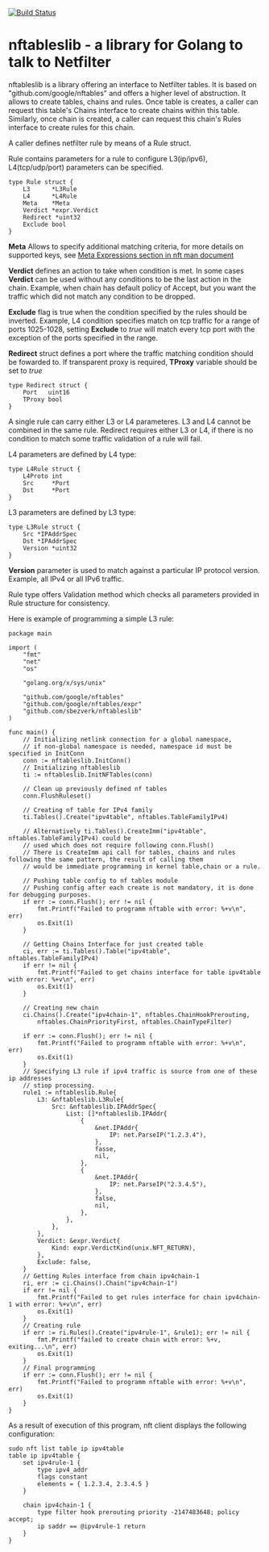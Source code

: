 [![Build Status](https://travis-ci.org/sbezverk/nftableslib.svg?branch=master)](https://travis-ci.org/sbezverk/nftableslib)
# **nftableslib** - a library for Golang to talk to Netfilter 

nftableslib is a library offering an interface to Netfilter tables. It is based on "github.com/google/nftables" and offers a higher level of abstruction. 
It allows to create tables, chains and rules. Once table is creates, a caller can request this table's Chains interface to create chains within this table.
Similarly, once chain is created, a caller can request this chain's Rules interface to create rules for this chain.

A caller defines netfilter rule by means of a Rule struct. 

Rule contains parameters for a rule to configure L3(ip/ipv6), L4(tcp/udp/port) parameters can be specified. 

```
type Rule struct {
    L3      *L3Rule
    L4      *L4Rule
    Meta    *Meta
    Verdict *expr.Verdict
    Redirect *uint32
    Exclude bool
}
```
**Meta** Allows to specify additional matching criteria, for more details on supported keys, see [Meta Expressions section in nft man document](https://www.netfilter.org/projects/nftables/manpage.html)
 
**Verdict** defines an action to take when condition is met. In some cases **Verdict** can be used without any conditions to be the last action in the chain. Example, when chain has default policy of Accept, but you want the traffic which did not match any condition to be dropped.

**Exclude** flag is true when the condition specified by the rules should be inverted. Example, L4 condition specifies match on tcp traffic for a range of ports 1025-1028, setting **Exclude** to *true* will match every tcp port with the exception of the ports specified in the range. 

**Redirect** struct defines a port where the traffic matching condition should be fowarded to. If transparent proxy is required, **TProxy** variable should be set to *true*
```
type Redirect struct {
	Port   uint16
	TProxy bool
}
```

A single rule can carry either L3 or L4 parameteres. L3 and L4 cannot be combined in the same rule. 
Redirect requires either L3 or L4, if there is no condition to match some traffic validation of a rule will fail.

L4 parameters are defined by L4 type:
```
type L4Rule struct {
	L4Proto int
	Src     *Port
	Dst     *Port
}
```

L3 parameters are defined by L3 type:
```
type L3Rule struct {
	Src *IPAddrSpec
	Dst *IPAddrSpec
	Version *uint32
}
```
**Version** parameter is used to match against a particular IP protocol version. Example, all IPv4 or all IPv6 traffic.

Rule type offers Validation method which checks all parameters provided in Rule structure for consistency.

Here is example of programming a simple L3 rule:

```
package main

import (
	"fmt"
	"net"
	"os"

	"golang.org/x/sys/unix"

	"github.com/google/nftables"
	"github.com/google/nftables/expr"
	"github.com/sbezverk/nftableslib"
)

func main() {
	// Initializing netlink connection for a global namespace,
    // if non-global namespace is needed, namespace id must be specified in InitConn
	conn := nftableslib.InitConn()
    // Initializing nftableslib
	ti := nftableslib.InitNFTables(conn)

	// Clean up previously defined nf tables
	conn.FlushRuleset()

    // Creating nf table for IPv4 family
	ti.Tables().Create("ipv4table", nftables.TableFamilyIPv4)

    // Alternatively ti.Tables().CreateImm("ipv4table", nftables.TableFamilyIPv4) could be 
    // used which does not require following conn.Flush()
    // There is CreateImm api call for tables, chains and rules following the same pattern, the result of calling them
    // would be immediate programming in kernel table,chain or a rule.

	// Pushing table config to nf tables module
    // Pushing config after each create is not mandatory, it is done for debugging purposes.
	if err := conn.Flush(); err != nil {
		fmt.Printf("Failed to programm nftable with error: %+v\n", err)
		os.Exit(1)
	}

    // Getting Chains Interface for just created table
	ci, err := ti.Tables().Table("ipv4table", nftables.TableFamilyIPv4)
	if err != nil {
		fmt.Printf("Failed to get chains interface for table ipv4table with error: %+v\n", err)
		os.Exit(1)
	}

    // Creating new chain
	ci.Chains().Create("ipv4chain-1", nftables.ChainHookPrerouting,
		nftables.ChainPriorityFirst, nftables.ChainTypeFilter)
	
	if err := conn.Flush(); err != nil {
		fmt.Printf("Failed to programm nftable with error: %+v\n", err)
		os.Exit(1)
	}
	// Specifying L3 rule if ipv4 traffic is source from one of these ip addresses
    // stiop processing.
	rule1 := nftableslib.Rule{
		L3: &nftableslib.L3Rule{
			Src: &nftableslib.IPAddrSpec{
				List: []*nftableslib.IPAddr{
					{
						&net.IPAddr{
							IP: net.ParseIP("1.2.3.4"),
						},
						fasse,
						nil,
					},
					{
						&net.IPAddr{
							IP: net.ParseIP("2.3.4.5"),
						},
						false,
						nil,
					},
				},
			},
		},
        Verdict: &expr.Verdict{
			Kind: expr.VerdictKind(unix.NFT_RETURN),
		},
		Exclude: false,
	}
    // Getting Rules interface from chain ipv4chain-1
	ri, err := ci.Chains().Chain("ipv4chain-1")
	if err != nil {
		fmt.Printf("Failed to get rules interface for chain ipv4chain-1 with error: %+v\n", err)
		os.Exit(1)
	}
    // Creating rule
	if err := ri.Rules().Create("ipv4rule-1", &rule1); err != nil {
		fmt.Printf("failed to create chain with error: %+v, exiting...\n", err)
		os.Exit(1)
	}
	// Final programming
	if err := conn.Flush(); err != nil {
		fmt.Printf("Failed to programm nftable with error: %+v\n", err)
		os.Exit(1)
	}
}

```

As a result of execution of this program, nft client displays the following configuration:

```
sudo nft list table ip ipv4table
table ip ipv4table {
	set ipv4rule-1 {
		type ipv4_addr
		flags constant
		elements = { 1.2.3.4, 2.3.4.5 }
	}

	chain ipv4chain-1 {
		type filter hook prerouting priority -2147483648; policy accept;
		ip saddr == @ipv4rule-1 return
	}
}

```